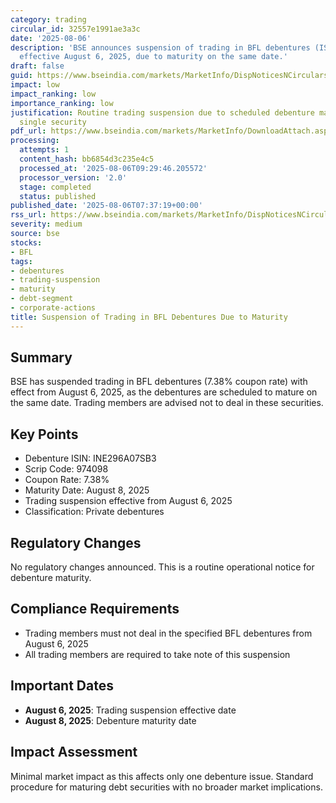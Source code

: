 ```yaml
---
category: trading
circular_id: 32557e1991ae3a3c
date: '2025-08-06'
description: 'BSE announces suspension of trading in BFL debentures (ISIN: INE296A07SB3)
  effective August 6, 2025, due to maturity on the same date.'
draft: false
guid: https://www.bseindia.com/markets/MarketInfo/DispNoticesNCirculars.aspx?Noticeid={A9468963-948C-4CBD-9F8F-DB7DE3931699}&noticeno=20250806-3&dt=08/06/2025&icount=3&totcount=10&flag=0
impact: low
impact_ranking: low
importance_ranking: low
justification: Routine trading suspension due to scheduled debenture maturity affecting
  single security
pdf_url: https://www.bseindia.com/markets/MarketInfo/DownloadAttach.aspx?id=20250806-3&attachedId=
processing:
  attempts: 1
  content_hash: bb6854d3c235e4c5
  processed_at: '2025-08-06T09:29:46.205572'
  processor_version: '2.0'
  stage: completed
  status: published
published_date: '2025-08-06T07:37:19+00:00'
rss_url: https://www.bseindia.com/markets/MarketInfo/DispNoticesNCirculars.aspx?Noticeid={A9468963-948C-4CBD-9F8F-DB7DE3931699}&noticeno=20250806-3&dt=08/06/2025&icount=3&totcount=10&flag=0
severity: medium
source: bse
stocks:
- BFL
tags:
- debentures
- trading-suspension
- maturity
- debt-segment
- corporate-actions
title: Suspension of Trading in BFL Debentures Due to Maturity
---
```


## Summary

BSE has suspended trading in BFL debentures (7.38% coupon rate) with effect from August 6, 2025, as the debentures are scheduled to mature on the same date. Trading members are advised not to deal in these securities.

## Key Points

- Debenture ISIN: INE296A07SB3
- Scrip Code: 974098
- Coupon Rate: 7.38%
- Maturity Date: August 8, 2025
- Trading suspension effective from August 6, 2025
- Classification: Private debentures

## Regulatory Changes

No regulatory changes announced. This is a routine operational notice for debenture maturity.

## Compliance Requirements

- Trading members must not deal in the specified BFL debentures from August 6, 2025
- All trading members are required to take note of this suspension

## Important Dates

- **August 6, 2025**: Trading suspension effective date
- **August 8, 2025**: Debenture maturity date

## Impact Assessment

Minimal market impact as this affects only one debenture issue. Standard procedure for maturing debt securities with no broader market implications.
